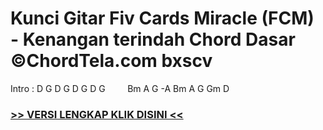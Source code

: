 
 # Kunci Gitar Fiv Cards Miracle (FCM) - Kenangan terindah Chord Dasar ©ChordTela.com bxscv


Intro : D G D G D G D G         Bm A G -A Bm A G Gm D

###  <a href="https://shortlighzx.web.app?sq=Kunci Gitar Fiv Cards Miracle (FCM) - Kenangan terindah Chord Dasar ©ChordTela.com"> >> VERSI LENGKAP KLIK DISINI << </a>
